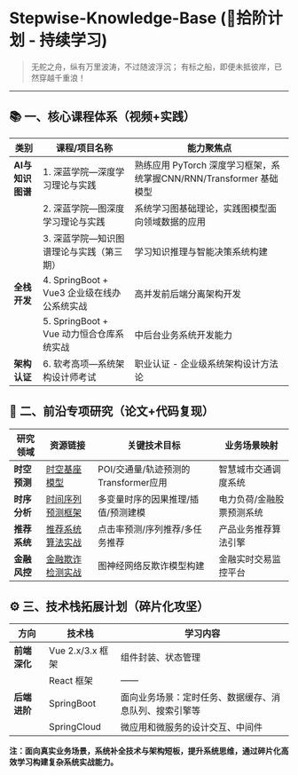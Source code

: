 # Stepwise-Knowledge-Base  (🚀拾阶计划 - 持续学习)

> 无舵之舟，纵有万里波涛，不过随波浮沉；
> 有标之船，即便未抵彼岸，已然穿越千重浪！

---

## 📚 一、核心课程体系（视频+实践）

| 类别             | 课程/项目名称                               | 能力聚焦点                                                   |
| ---------------- | ------------------------------------------- | ------------------------------------------------------------ |
| **AI与知识图谱** | 1. 深蓝学院—深度学习理论与实践              | 熟练应用 PyTorch 深度学习框架，系统掌握CNN/RNN/Transformer 基础模型 |
|                  | 2. 深蓝学院—图深度学习理论与实践            | 系统学习图基础理论，实践图模型面向领域数据的应用             |
|                  | 3. 深蓝学院—知识图谱理论与实践（第三期）    | 学习知识推理与智能决策系统构建                               |
| **全栈开发**     | 4. SpringBoot + Vue3 企业级在线办公系统实战 | 高并发前后端分离架构开发                                     |
|                  | 5. SpringBoot + Vue 动力恒合仓库系统实战    | 中后台业务系统开发能力                                       |
| **架构认证**     | 6. 软考高项—系统架构设计师考试              | 职业认证 - 企业级系统架构设计方法论                          |


## 🔬 二、前沿专项研究（论文+代码复现）

| 研究领域     | 资源链接                                                     | 关键技术目标                         | 业务场景映射         |
| ------------ | ------------------------------------------------------------ | ------------------------------------ | -------------------- |
| **时空预测** | [时空基座模型](https://github.com/LMissher/Awesome-Spatio-Temporal-Foundation-Models) | POI/交通量/轨迹预测的Transformer应用 | 智慧城市交通调度系统 |
| **时序分析** | [时间序列预测框架](https://github.com/ACAT-SCUT/TQNet)      | 多变量时序的因果推理/插值/预测建模             | 电力负荷/金融股票预测系统     |
| **推荐系统** | [推荐系统算法实战](https://github.com/datawhalechina/torch-rechub)     | 点击率预测/序列推荐/多任务推荐             | 产品业务推荐算法引擎 |
| **金融风控** | [金融欺诈检测实战](https://github.com/AI4Risk/antifraud)     | 图神经网络反欺诈模型构建             | 金融实时交易监控平台 |


## ⚙️ 三、技术栈拓展计划（碎片化攻坚）

| 方向         | 技术栈           | 学习内容                                               |
| ------------ | ---------------- | ------------------------------------------------------ |
| **前端深化** | Vue 2.x/3.x 框架 | 组件封装、状态管理                                    |
|              | React 框架       | ——                                                     |
| **后端进阶** | SpringBoot       | 面向业务场景：定时任务、数据缓存、消息队列、搜索引擎等 |
|              | SpringCloud      | 微应用和微服务的设计交互、中间件                       |

**注：面向真实业务场景，系统补全技术与架构短板，提升系统思维，通过碎片化高效学习构建复杂系统实战能力。**